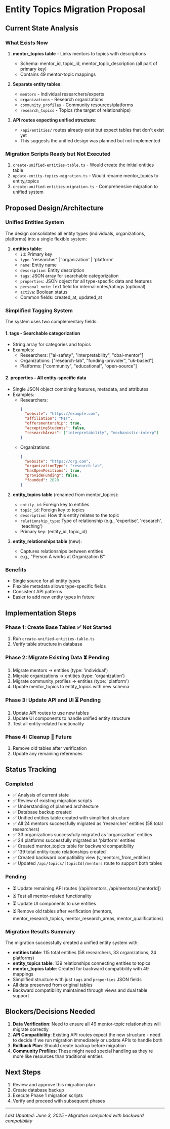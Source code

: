 # Entity Topics Migration Proposal

## Current State Analysis

### What Exists Now
1. **mentor_topics table** - Links mentors to topics with descriptions
   - Schema: mentor_id, topic_id, mentor_topic_description (all part of primary key)
   - Contains 49 mentor-topic mappings
   
2. **Separate entity tables**:
   - `mentors` - Individual researchers/experts
   - `organizations` - Research organizations
   - `community_profiles` - Community resources/platforms
   - `research_topics` - Topics (the target of relationships)

3. **API routes expecting unified structure**:
   - `/api/entities/` routes already exist but expect tables that don't exist yet
   - This suggests the unified design was planned but not implemented

### Migration Scripts Ready but Not Executed
1. `create-unified-entities-table.ts` - Would create the initial entities table
2. `update-entity-topics-migration.ts` - Would rename mentor_topics to entity_topics
3. `create-unified-entities-migration.ts` - Comprehensive migration to unified system

## Proposed Design/Architecture

### Unified Entities System
The design consolidates all entity types (individuals, organizations, platforms) into a single flexible system:

1. **entities table**:
   - `id`: Primary key
   - `type`: 'researcher' | 'organization' | 'platform'
   - `name`: Entity name
   - `description`: Entity description
   - `tags`: JSON array for searchable categorization
   - `properties`: JSON object for all type-specific data and features
   - `personal_note`: Text field for internal notes/ratings (optional)
   - `active`: Boolean status
   - Common fields: created_at, updated_at

### Simplified Tagging System

The system uses two complementary fields:

#### 1. **tags** - Searchable categorization
- String array for categories and topics
- Examples:
  - Researchers: ["ai-safety", "interpretability", "cbai-mentor"]
  - Organizations: ["research-lab", "funding-provider", "uk-based"]
  - Platforms: ["community", "educational", "open-source"]

#### 2. **properties** - All entity-specific data
- Single JSON object combining features, metadata, and attributes
- Examples:
  - Researchers: 
    ```json
    {
      "website": "https://example.com",
      "affiliation": "MIT",
      "offersmentorship": true,
      "acceptingStudents": false,
      "researchAreas": ["interpretability", "mechanistic-interp"]
    }
    ```
  - Organizations:
    ```json
    {
      "website": "https://org.com",
      "organizationType": "research-lab",
      "hasOpenPositions": true,
      "provideFunding": false,
      "founded": 2020
    }
    ```

2. **entity_topics table** (renamed from mentor_topics):
   - `entity_id`: Foreign key to entities
   - `topic_id`: Foreign key to topics
   - `description`: How this entity relates to the topic
   - `relationship_type`: Type of relationship (e.g., 'expertise', 'research', 'teaching')
   - Primary key: (entity_id, topic_id)

3. **entity_relationships table** (new):
   - Captures relationships between entities
   - e.g., "Person A works at Organization B"

### Benefits
- Single source for all entity types
- Flexible metadata allows type-specific fields
- Consistent API patterns
- Easier to add new entity types in future

## Implementation Steps

### Phase 1: Create Base Tables ✅ Not Started
1. Run `create-unified-entities-table.ts`
2. Verify table structure in database

### Phase 2: Migrate Existing Data ⏳ Pending
1. Migrate mentors → entities (type: 'individual')
2. Migrate organizations → entities (type: 'organization')
3. Migrate community_profiles → entities (type: 'platform')
4. Update mentor_topics to entity_topics with new schema

### Phase 3: Update API and UI ⏳ Pending
1. Update API routes to use new tables
2. Update UI components to handle unified entity structure
3. Test all entity-related functionality

### Phase 4: Cleanup 🔄 Future
1. Remove old tables after verification
2. Update any remaining references

## Status Tracking

### Completed
- ✅ Analysis of current state
- ✅ Review of existing migration scripts
- ✅ Understanding of planned architecture
- ✅ Database backup created
- ✅ Unified entities table created with simplified structure
- ✅ All 24 mentors successfully migrated as 'researcher' entities (58 total researchers)
- ✅ 33 organizations successfully migrated as 'organization' entities
- ✅ 24 platforms successfully migrated as 'platform' entities
- ✅ Created mentor_topics table for backward compatibility
- ✅ 139 total entity-topic relationships created
- ✅ Created backward compatibility view (v_mentors_from_entities)
- ✅ Updated `/api/topics/[topicId]/mentors` route to support both tables

### Pending
- ⏳ Update remaining API routes (/api/mentors, /api/mentors/[mentorId])
- ⏳ Test all mentor-related functionality
- ⏳ Update UI components to use entities
- ⏳ Remove old tables after verification (mentors, mentor_research_topics, mentor_research_areas, mentor_qualifications)

### Migration Results Summary
The migration successfully created a unified entity system with:
- **entities table**: 115 total entities (58 researchers, 33 organizations, 24 platforms)
- **entity_topics table**: 139 relationships connecting entities to topics
- **mentor_topics table**: Created for backward compatibility with 49 mappings
- Simplified structure with just `tags` and `properties` JSON fields
- All data preserved from original tables
- Backward compatibility maintained through views and dual table support

## Blockers/Decisions Needed

1. **Data Verification**: Need to ensure all 49 mentor-topic relationships will migrate correctly
2. **API Compatibility**: Existing API routes expect the new structure - need to decide if we run migration immediately or update APIs to handle both
3. **Rollback Plan**: Should create backup before migration
4. **Community Profiles**: These might need special handling as they're more like resources than traditional entities

## Next Steps
1. Review and approve this migration plan
2. Create database backup
3. Execute Phase 1 migration scripts
4. Verify and proceed with subsequent phases

---
*Last Updated: June 3, 2025 - Migration completed with backward compatibility*